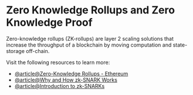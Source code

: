 # Zero Knowledge Rollups and Zero Knowledge Proof

Zero-knowledge rollups (ZK-rollups) are layer 2 scaling solutions that increase the throughput of a blockchain by moving computation and state-storage off-chain.

Visit the following resources to learn more:

- [@article@Zero-Knowledge Rollups - Ethereum](https://ethereum.org/en/developers/docs/scaling/zk-rollups)
- [@article@Why and How zk-SNARK Works](https://medium.com/@imolfar/why-and-how-zk-snark-works-1-introduction-the-medium-of-a-proof-d946e931160)
- [@article@Introduction to zk-SNARKs](https://vitalik.eth.limo/general/2021/01/26/snarks.html)
